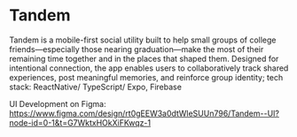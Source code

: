 # Tandem
Tandem is a mobile-first social utility built to help small groups of college friends—especially those nearing graduation—make the most of their remaining time together and in the places that shaped them. Designed for intentional connection, the app enables users to collaboratively track shared experiences, post meaningful memories, and reinforce group identity; tech stack: ReactNative/ TypeScript/ Expo, Firebase

UI Development on Figma: https://www.figma.com/design/rt0gEEW3a0dtWleSUUn796/Tandem--UI?node-id=0-1&t=G7WktxHOkXiFKwqz-1






